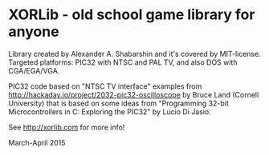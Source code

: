 # XORLib - old school game library for anyone

Library created by Alexander A. Shabarshin and it's covered by MIT-license.
Targeted platforms: PIC32 with NTSC and PAL TV, and also DOS with CGA/EGA/VGA.

PIC32 code based on "NTSC TV interface" examples from
http://hackaday.io/project/2032-pic32-oscilloscope
by Bruce Land (Cornell University) that is based on some ideas from
"Programming 32-bit Microcontrollers in C: Exploring the PIC32"
by Lucio Di Jasio.

See http://xorlib.com for more info!

March-April 2015
